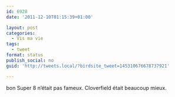 ```yaml
---
id: 6928
date: '2011-12-10T01:15:39+01:00'

layout: post
categories:
  - Vis ma vie
tags:
  - tweet
format: status
publish_social: no
guid: 'http://tweets.local/?birdsite_tweet=145310676678737921'

---
```


bon Super 8 n’était pas fameux. Cloverfield était beaucoup mieux.